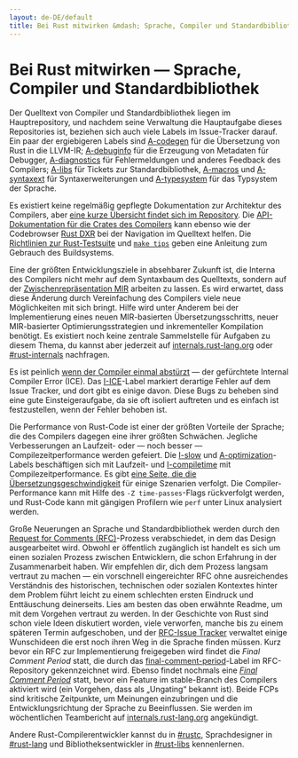 ```yaml
---
layout: de-DE/default
title: Bei Rust mitwirken &mdash; Sprache, Compiler und Standardbibliothek &middot; Die Programmiersprache Rust
---
```


# Bei Rust mitwirken &mdash; Sprache, Compiler und Standardbibliothek

Der Quelltext von Compiler und Standardbibliothek liegen im Hauptrepository, und nachdem seine Verwaltung die Hauptaufgabe dieses Repositories ist, beziehen sich auch viele Labels im Issue-Tracker darauf. Ein paar der ergiebigeren Labels sind [A-codegen] für die Übersetzung von Rust in die LLVM-IR; [A-debuginfo] für die Erzeugung von Metadaten für Debugger, [A-diagnostics] für Fehlermeldungen und anderes Feedback des Compilers; [A-libs] für Tickets zur Standardbibliothek, [A-macros] und [A-syntaxext] für Syntaxerweiterungen und [A-typesystem] für das Typsystem der Sprache.

Es existiert keine regelmäßig gepflegte Dokumentation zur Architektur des Compilers, aber [eine kurze Übersicht findet sich im Repository][rustc-guide]. Die [API-Dokumentation für die Crates des Compilers][internals-docs] kann ebenso wie der Codebrowser [Rust DXR] bei der Navigation im Quelltext helfen. Die [Richtlinien zur Rust-Testsuite][testsuite] und [`make tips`][tips] geben eine Anleitung zum Gebrauch des Buildsystems.

Eine der größten Entwicklungsziele in absehbarer Zukunft ist, die Interna des Compilers nicht mehr auf dem Syntaxbaum des Quelltexts, sondern auf der [Zwischenrepräsentation MIR][mir] arbeiten zu lassen. Es wird erwartet, dass diese Änderung durch Vereinfachung des Compilers viele neue Möglichkeiten mit sich bringt. Hilfe wird unter Anderem bei der Implementierung eines neuen MIR-basierten Übersetzungsschritts, neuer MIR-basierter Optimierungsstrategien und inkrementeller Kompilation benötigt. Es existiert noch keine zentrale Sammelstelle für Aufgaben zu diesem Thema, du kannst aber jederzeit auf [internals.rust-lang.org] oder [#rust-internals] nachfragen.

Es ist peinlich [wenn der Compiler einmal abstürzt][ice] &mdash; der gefürchtete Internal Compiler Error (ICE). Das [I-ICE]-Label markiert derartige Fehler auf dem Issue Tracker, und dort gibt es einige davon. Diese Bugs zu beheben sind eine gute Einsteigeraufgabe, da sie oft isoliert auftreten und es einfach ist festzustellen, wenn der Fehler behoben ist.

Die Performance von Rust-Code ist einer der größten Vorteile der Sprache; die des Compilers dagegen eine ihrer größten Schwächen. Jegliche Verbesserungen an Laufzeit- oder &mdash; noch besser &mdash; Compilezeitperformance werden gefeiert. Die [I-slow] und [A-optimization]-Labels beschäftigen sich mit Laufzeit- und [I-compiletime] mit Compilezeitperformance. Es gibt [eine Seite, die die Übersetzungsgeschwindigkeit][rustc-perf] für einige Szenarien verfolgt. Die Compiler-Performance kann mit Hilfe des `-Z time-passes`-Flags rückverfolgt werden, und Rust-Code kann mit gängigen Profilern wie `perf` unter Linux analysiert werden.

Große Neuerungen an Sprache und Standardbibliothek werden durch den [Request for Comments (RFC)][rfc]-Prozess verabschiedet, in dem das Design ausgearbeitet wird. Obwohl er öffentlich zugänglich ist handelt es sich um einen sozialen Prozess zwischen Entwicklern, die schon Erfahrung in der Zusammenarbeit haben. Wir empfehlen dir, dich dem Prozess langsam vertraut zu machen &mdash; ein vorschnell eingereichter RFC ohne ausreichendes Verständnis des historischen, technischen oder sozialen Kontextes hinter dem Problem führt leicht zu einem schlechten ersten Eindruck und Enttäuschung deinerseits. Lies am besten das oben erwähnte Readme, um mit dem Vorgehen vertraut zu werden. In der Geschichte von Rust sind schon viele Ideen diskutiert worden, viele verworfen, manche bis zu einem späteren Termin aufgeschoben, und der [RFC-Issue Tracker][rfc-issues] verwaltet einige Wunschideen die erst noch ihren Weg in die Sprache finden müssen. Kurz bevor ein RFC zur Implementierung freigegeben wird findet die _Final Comment Period_ statt, die durch das [final-comment-period][rfc-fcp]-Label im RFC-Repository gekennzeichnet wird. Ebenso findet nochmals eine [_Final Comment Period_][issue-fcp] statt, bevor ein Feature im stable-Branch des Compilers aktiviert wird (ein Vorgehen, dass als „Ungating“ bekannt ist). Beide FCPs sind kritische Zeitpunkte, um Meinungen einzubringen und die Entwicklungsrichtung der Sprache zu Beeinflussen. Sie werden im wöchentlichen Teambericht auf [internals.rust-lang.org] angekündigt.

Andere Rust-Compilerentwickler kannst du in [#rustc], Sprachdesigner in [#rust-lang] und Bibliotheksentwickler in [#rust-libs] kennenlernen.

<!--
TODO: guide to compile-time benchmarking
TODO: using the triage bot?
TODO: some of this RFC description could probably go in the RFC readme
-->


[#rust-internals]: https://kiwiirc.com/nextclient/#ircs://irc.mozilla.org:6697/#rust-internals?nick=rustacean??
[#rust-lang]: https://kiwiirc.com/nextclient/#ircs://irc.mozilla.org:6697/#rust-lang?nick=rustacean??
[#rust-libs]: https://kiwiirc.com/nextclient/#ircs://irc.mozilla.org:6697/#rust-libs?nick=rustacean??
[#rustc]: https://kiwiirc.com/nextclient/#ircs://irc.mozilla.org:6697/#rustc?nick=rustacean??
[A-codegen]: https://github.com/rust-lang/rust/issues?q=is%3Aopen+is%3Aissue+label%3AA-codegen
[A-debuginfo]: https://github.com/rust-lang/rust/issues?q=is%3Aopen+is%3Aissue+label%3AA-debuginfo
[A-diagnostics]: https://github.com/rust-lang/rust/issues?q=is%3Aopen+is%3Aissue+label%3AA-diagnostics
[A-libs]: https://github.com/rust-lang/rust/issues?q=is%3Aopen+is%3Aissue+label%3AA-libs
[A-macros]: https://github.com/rust-lang/rust/issues?q=is%3Aopen+is%3Aissue+label%3AA-macros
[A-optimization]: https://github.com/rust-lang/rust/issues?q=is%3Aopen+is%3Aissue+label%3AA-optimization
[A-syntaxext]: https://github.com/rust-lang/rust/issues?q=is%3Aopen+is%3Aissue+label%3AA-syntaxext
[A-typesystem]: https://github.com/rust-lang/rust/issues?q=is%3Aopen+is%3Aissue+label%3AA-typesystem
[I-ICE]: https://github.com/rust-lang/rust/labels/I-ICE
[I-compiletime]: https://github.com/rust-lang/rust/issues?q=is%3Aopen+is%3Aissue+label%3AI-compiletime
[I-slow]: https://github.com/rust-lang/rust/issues?q=is%3Aopen+is%3Aissue+label%3AI-slow
[Rust DXR]: https://dxr.mozilla.org/rust/source/src
[ice]: https://users.rust-lang.org/t/glacier-a-big-ol-pile-of-ice/3380
[internals-docs]: https://manishearth.github.io/rust-internals-docs
[internals.rust-lang.org]: https://internals.rust-lang.org/
[issue-fcp]: https://github.com/rust-lang/rust/issues?q=is%3Aopen+is%3Aissue+label%3AB-unstable+label%3Afinal-comment-period
[mir]: https://github.com/rust-lang/rust/issues/27840
[rfc-fcp]: https://github.com/rust-lang/rfcs/pulls?q=is%3Aopen+is%3Apr+label%3Afinal-comment-period
[rfc-issues]: https://github.com/rust-lang/rfcs/issues
[rfc]: https://github.com/rust-lang/rfcs#table-of-contents
[rustc-guide]: https://github.com/rust-lang/rust/blob/master/src/librustc/README.md
[rustc-perf]: http://ncameron.org/perf-rustc/
[testsuite]: https://github.com/rust-lang/rust-wiki-backup/blob/master/Note-testsuite.md
[tips]: https://github.com/rust-lang/rust/blob/3d1f3c9d389d46607ae28c51cc94c1f43d65f3f9/Makefile.in#L48
